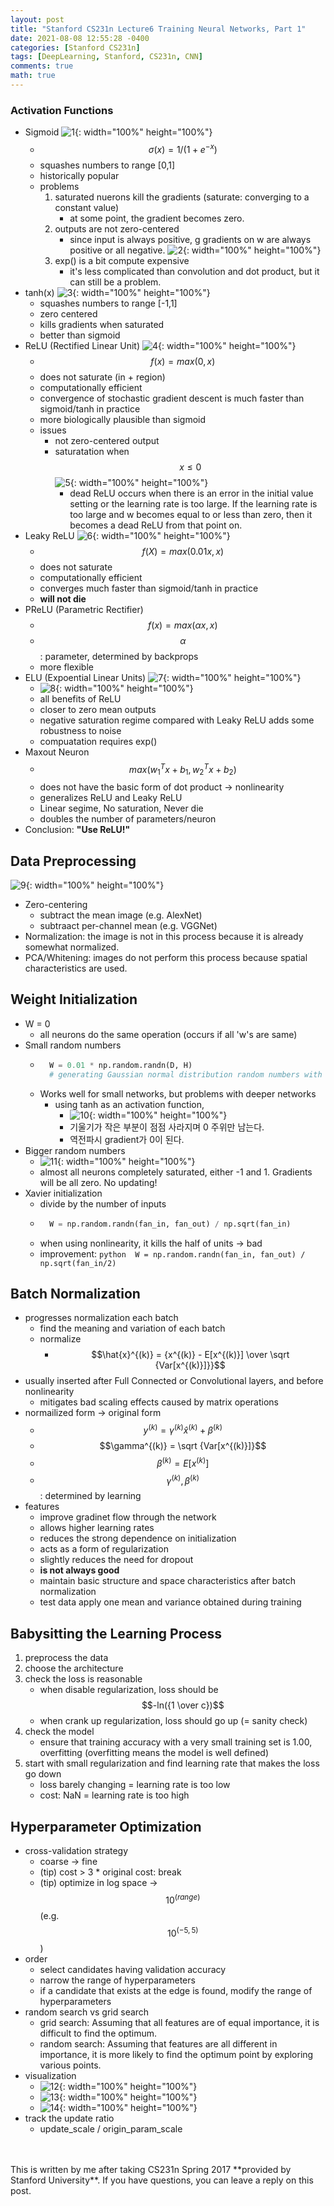 ```yaml
---
layout: post
title: "Stanford CS231n Lecture6 Training Neural Networks, Part 1"
date: 2021-08-08 12:55:28 -0400
categories: [Stanford CS231n]
tags: [DeepLearning, Stanford, CS231n, CNN]
comments: true
math: true
---
```


### Activation Functions
- Sigmoid
![1](/images/cs231n/lec6/1.png){: width="100%" height="100%"}
    - $$\sigma (x) = 1/(1+e^{-x})$$
    - squashes numbers to range [0,1]
    - historically popular
    - problems
        1. saturated nuerons kill the gradients (saturate: converging to a constant value)
            - at some point, the gradient becomes zero.
        2. outputs are not zero-centered
            - since input is always positive, g gradients on w are always positive or all negative.
            ![2](/images/cs231n/lec6/2.png){: width="100%" height="100%"}
        3. exp() is a bit compute expensive
            - it's less complicated than convolution and dot product, but it can still be a problem.
- tanh(x)
![3](/images/cs231n/lec6/3.png){: width="100%" height="100%"}
    - squashes numbers to range [-1,1]
    - zero centered
    - kills gradients when saturated
    - better than sigmoid
- ReLU (Rectified Linear Unit)
![4](/images/cs231n/lec6/4.png){: width="100%" height="100%"}
    - $$f(x) = max(0,x)$$
    - does not saturate (in + region)
    - computationally efficient
    - convergence of stochastic gradient descent is much faster than sigmoid/tanh in practice
    - more biologically plausible than sigmoid
    - issues
        - not zero-centered output
        - saturatation when $$x \leq 0$$
        ![5](/images/cs231n/lec6/5.png){: width="100%" height="100%"}
            - dead ReLU occurs when there is an error in the initial value setting or the learning rate is too large. If the learning rate is too large and w becomes equal to or less than zero, then it becomes a dead ReLU from that point on.
- Leaky ReLU
![6](/images/cs231n/lec6/6.png){: width="100%" height="100%"}
    - $$f(X) = max(0.01x, x)$$
    - does not saturate
    - computationally efficient
    - converges much faster than sigmoid/tanh in practice
    - **will not die**
- PReLU (Parametric Rectifier)
    - $$f(x) = max(\alpha x, x)$$ 
    - $$\alpha$$: parameter, determined by backprops
    - more flexible
- ELU (Expoential Linear Units)
![7](/images/cs231n/lec6/7.png){: width="100%" height="100%"}
    - ![8](/images/cs231n/lec6/8.png){: width="100%" height="100%"}
    - all benefits of ReLU
    - closer to zero mean outputs
    - negative saturation regime compared with Leaky ReLU adds some robustness to noise
    - compuatation requires exp()
- Maxout Neuron
    - $$max(w_1^Tx + b_1, w_2^Tx + b_2)$$
    - does not have the basic form of dot product -> nonlinearity
    - generalizes ReLU and Leaky ReLU
    - Linear segime, No saturation, Never die
    - doubles the number of parameters/neuron
- Conclusion: **"Use ReLU!"**

## Data Preprocessing
![9](/images/cs231n/lec6/9.png){: width="100%" height="100%"}
- Zero-centering
    - subtract the mean image (e.g. AlexNet)
    - subtraact per-channel mean (e.g. VGGNet)
- Normalization: the image is not in this process because it is already somewhat normalized.
- PCA/Whitening: images do not perform this process because spatial characteristics are used.

## Weight Initialization
- W = 0
    - all neurons do the same operation (occurs if all 'w's are same)
- Small random numbers
    - ```python
        W = 0.01 * np.random.randn(D, H)
        # generating Gaussian normal distribution random numbers with mean 0, standard deviation 1 in D X h matrix
        ```
    - Works well for small networks, but problems with deeper networks
        - using tanh as an activation function,
            - ![10](/images/cs231n/lec6/10.png){: width="100%" height="100%"}
            - 기울기가 작은 부분이 점점 사라지며 0 주위만 남는다.
            - 역전파시 gradient가 0이 된다.
- Bigger random numbers
    - ![11](/images/cs231n/lec6/11.png){: width="100%" height="100%"}
    - almost all neurons completely saturated, either -1 and 1. 
    Gradients will be all zero.
    No updating! 
- Xavier initialization
    - divide by the number of inputs
    - ```python 
        W = np.random.randn(fan_in, fan_out) / np.sqrt(fan_in)
        ```
    - when using nonlinearity, it kills the half of units -> bad
    - improvement: ```python 
            W = np.random.randn(fan_in, fan_out) / np.sqrt(fan_in/2)
            ```
    
## Batch Normalization
- progresses normalization each batch
    - find the meaning and variation of each batch
    - normalize
        - $$\hat{x}^{(k)} = {x^{(k)} - E[x^{(k)}] \over \sqrt {Var[x^{(k)}]}}$$
- usually inserted after Full Connected or Convolutional layers, and before nonlinearity
    - mitigates bad scaling effects caused by matrix operations
- normailized form -> original form
    - $$y^{(k)} = \gamma^{(k)} \hat{x}^{(k)} + \beta^{(k)}$$
    - $$\gamma^{(k)} = \sqrt {Var[x^{(k)}]}$$
    - $$\beta^{(k)} = E[x^{(k)}]$$
    - $$\gamma^{(k)}, \beta^{(k)}$$: determined by learning
- features
    - improve gradinet flow through the network
    - allows higher learning rates
    - reduces the strong dependence on initialization
    - acts as a form of regularization
    - slightly reduces the need for dropout
    - **is not always good**
    - maintain basic structure and space characteristics after batch normalization
    - test data apply one mean and variance obtained during training
    
## Babysitting the Learning Process
1. preprocess the data
2. choose the architecture
3. check the loss is reasonable
    - when disable regularization, loss should be $$-ln({1 \over c})$$
    - when crank up regularization, loss should go up (= sanity check)
4. check the model
    - ensure that training accuracy with a very small training set is 1.00, overfitting (overfitting means the model is well defined)
5. start with small regularization and find learning rate that makes the loss go down
    - loss barely changing = learning rate is too low
    - cost: NaN = learning rate is too high

## Hyperparameter Optimization
- cross-validation strategy
    - coarse -> fine
    - (tip) cost > 3 * original cost: break
    - (tip) optimize in log space -> $$10^{(range)}$$ (e.g. $$10^{(-5, 5)}$$)
- order
    - select candidates having validation accuracy
    - narrow the range of hyperparameters
    - if a candidate that exists at the edge is found, modify the range of hyperparameters
- random search vs grid search
    - grid search: Assuming that all features are of equal importance, it is difficult to find the optimum.
    - random search: Assuming that features are all different in importance, it is more likely to find the optimum point by exploring various points.
- visualization
    - ![12](/images/cs231n/lec6/12.png){: width="100%" height="100%"}
    - ![13](/images/cs231n/lec6/13.png){: width="100%" height="100%"}
    - ![14](/images/cs231n/lec6/14.png){: width="100%" height="100%"}
- track the update ratio
    - update_scale / origin_param_scale

<br/>
<br/>
This is written by me after taking CS231n Spring 2017 **provided by Stanford University**.
If you have questions, you can leave a reply on this post.